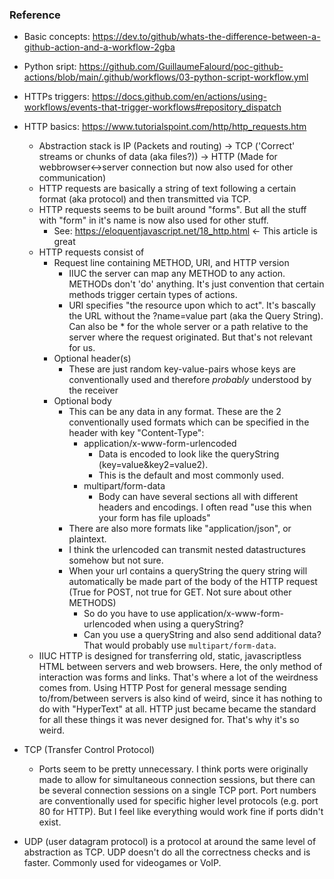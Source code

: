 ### Reference
- Basic concepts: https://dev.to/github/whats-the-difference-between-a-github-action-and-a-workflow-2gba
- Python sript: https://github.com/GuillaumeFalourd/poc-github-actions/blob/main/.github/workflows/03-python-script-workflow.yml
- HTTPs triggers: https://docs.github.com/en/actions/using-workflows/events-that-trigger-workflows#repository_dispatch

- HTTP basics: https://www.tutorialspoint.com/http/http_requests.htm
  - Abstraction stack is IP (Packets and routing) -> TCP ('Correct' streams or chunks of data (aka files?)) -> HTTP (Made for webbrowser<->server connection but now also used for other communication)
  - HTTP requests are basically a string of text following a certain format (aka protocol) and then transmitted via TCP.
  - HTTP requests seems to be built around "forms". But all the stuff with "form" in it's name is now also used for other stuff.
    - See: https://eloquentjavascript.net/18_http.html <- This article is great
  - HTTP requests consist of
    - Request line containing METHOD, URI, and HTTP version
      - IIUC the server can map any METHOD to any action. METHODs don't 'do' anything. It's just convention that certain methods trigger certain types of actions.
      - URI specifies "the resource upon which to act". It's bascally the URL without the ?name=value part (aka the Query String). Can also be * for the whole server or a path relative to the server where the request originated. But that's not relevant for us.
    - Optional header(s)
      - These are just random key-value-pairs whose keys are conventionally used and therefore *probably* understood by the receiver
    - Optional body
      - This can be any data in any format. These are the 2 conventionally used formats which can be specified in the header with key "Content-Type":
        - application/x-www-form-urlencoded
          - Data is encoded to look like the queryString (key=value&key2=value2).
          - This is the default and most commonly used.
        - multipart/form-data
          - Body can have several sections all with different headers and encodings. I often read "use this when your form has file uploads"
      - There are also more formats like "application/json", or plaintext. 
      - I think the urlencoded can transmit nested datastructures somehow but not sure.
      - When your url contains a queryString the query string will automatically be made part of the body of the HTTP request (True for POST, not true for GET. Not sure about other METHODS)
        - So do you have to use application/x-www-form-urlencoded when using a queryString?
        - Can you use a queryString and also send additional data? That would probably use `multipart/form-data`.
  - IIUC HTTP is designed for transferring old, static, javascriptless HTML between servers and web browsers. Here, the only method of interaction was forms and links. That's where a lot of the weirdness comes from. Using HTTP Post for general message sending to/from/between servers is also kind of weird, since it has nothing to do with "HyperText" at all. HTTP just became became the standard for all these things it was never designed for. That's why it's so weird.
- TCP (Transfer Control Protocol)
  - Ports seem to be pretty unnecessary. I think ports were originally made to allow for simultaneous connection sessions, but there can be several connection sessions on a single TCP port. Port numbers are conventionally used for specific higher level protocols (e.g. port 80 for HTTP). But I feel like everything would work fine if ports didn't exist.
- UDP (user datagram protocol) is a protocol at around the same level of abstraction as TCP. UDP doesn't do all the correctness checks and is faster. Commonly used for videogames or VoIP.
